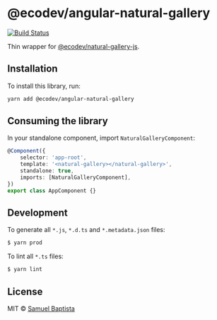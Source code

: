 # @ecodev/angular-natural-gallery

[![Build Status](https://github.com/Ecodev/angular-natural-gallery/workflows/main/badge.svg)](https://github.com/Ecodev/angular-natural-gallery/actions)

Thin wrapper for [@ecodev/natural-gallery-js](https://github.com/Ecodev/natural-gallery-js).

## Installation

To install this library, run:

```bash
yarn add @ecodev/angular-natural-gallery
```

## Consuming the library

In your standalone component, import `NaturalGalleryComponent`:

```typescript
@Component({
    selector: 'app-root',
    template: '<natural-gallery></natural-gallery>',
    standalone: true,
    imports: [NaturalGalleryComponent],
})
export class AppComponent {}
```

## Development

To generate all `*.js`, `*.d.ts` and `*.metadata.json` files:

```bash
$ yarn prod
```

To lint all `*.ts` files:

```bash
$ yarn lint
```

## License

MIT © [Samuel Baptista](mailto:samuel.baptista@ecodev.ch)
